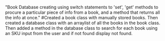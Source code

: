 "Book Database creating using switch statements to 'set', 'get' methods to procure a particular piece of info from a book, and a method that returns all the info at once."
#Created a book class with manually stored books. Then created a database class with an arraylist of all the books in the book class. Then added a method in the database class to search for each book using an SKU input from the user and if not found display not found. 
